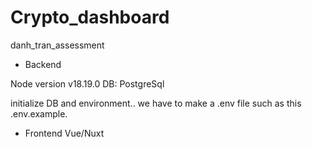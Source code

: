 # Crypto_dashboard
danh_tran_assessment

- Backend

Node version v18.19.0
DB: PostgreSql

initialize DB and environment.. 
we have to make a .env file such as this .env.example. 

- Frontend
Vue/Nuxt
